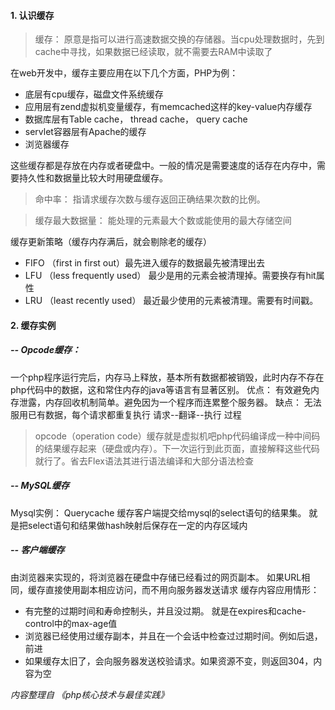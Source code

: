 #### 1. 认识缓存 
> 缓存：
原意是指可以进行高速数据交换的存储器。当cpu处理数据时，先到cache中寻找，如果数据已经读取，就不需要去RAM中读取了

在web开发中，缓存主要应用在以下几个方面，PHP为例：
* 底层有cpu缓存，磁盘文件系统缓存
* 应用层有zend虚拟机变量缓存，有memcached这样的key-value内存缓存
* 数据库层有Table cache， thread cache， query cache
* servlet容器层有Apache的缓存
* 浏览器缓存

这些缓存都是存放在内存或者硬盘中。一般的情况是需要速度的话存在内存中，需要持久性和数据量比较大时用硬盘缓存。

> 命中率：
指请求缓存次数与缓存返回正确结果次数的比例。

> 缓存最大数据量：
能处理的元素最大个数或能使用的最大存储空间

缓存更新策略（缓存内存满后，就会剔除老的缓存）
* FIFO （first in first out）最先进入缓存的数据最先被清理出去
* LFU （less frequently used） 最少是用的元素会被清理掉。需要换存有hit属性
* LRU （least recently used） 最近最少使用的元素被清理。需要有时间戳。

#### 2. 缓存实例

##### -- Opcode缓存：
一个php程序运行完后，内存马上释放，基本所有数据都被销毁，此时内存不存在php代码中的数据，这和常住内存的java等语言有显著区别。
优点： 有效避免内存泄露，内存回收机制简单。避免因为一个程序而连累整个服务器。
缺点： 无法服用已有数据，每个请求都重复执行 请求--翻译--执行 过程
> opcode（operation code）缓存就是虚拟机吧php代码编译成一种中间码的结果缓存起来（硬盘或内存）。下一次运行到此页面，直接解释这些代码就行了。省去Flex语法其进行语法编译和大部分语法检查

##### -- MySQL缓存
Mysql实例： Querycache 缓存客户端提交给mysql的select语句的结果集。 就是把select语句和结果做hash映射后保存在一定的内存区域内
##### -- 客户端缓存
由浏览器来实现的，将浏览器在硬盘中存储已经看过的网页副本。
如果URL相同，缓存直接使用副本相应访问，而不用向服务器发送请求
缓存内容应用情形：
* 有完整的过期时间和寿命控制头，并且没过期。 就是在expires和cache-control中的max-age值
* 浏览器已经使用过缓存副本，并且在一个会话中检查过过期时间。例如后退，前进
* 如果缓存太旧了，会向服务器发送校验请求。如果资源不变，则返回304，内容为空

*内容整理自 《php核心技术与最佳实践》*